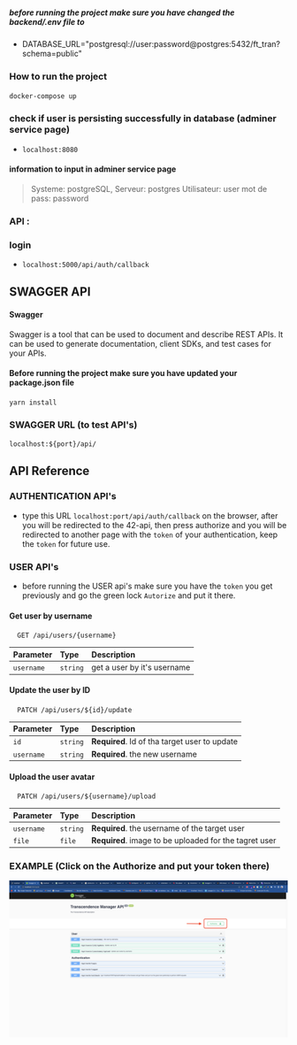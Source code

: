 
##### before running the project make sure you have changed the backend/.env file to
- DATABASE_URL="postgresql://user:password@postgres:5432/ft_tran?schema=public"

### How to run the project 
`docker-compose up`

### check if user is persisting successfully in database (adminer service page)
- `localhost:8080`
####  information to input in adminer service page 
>  Systeme:     postgreSQL,
>  Serveur:     postgres
>  Utilisateur: user
>  mot de pass: password

### API :
### login
- `localhost:5000/api/auth/callback`

## SWAGGER API

#### Swagger
Swagger is a tool that can be used to document and describe REST APIs. It can be used to generate documentation, client SDKs, and test cases for your APIs.

#### Before running the project make sure you have updated your package.json file 
    yarn install

### SWAGGER URL (to test API's)
    localhost:${port}/api/

## API Reference

### AUTHENTICATION API's
* type this URL `localhost:port/api/auth/callback` on the browser, after you will be redirected to the 42-api, then press authorize and you will be redirected to another page with the ``token`` of your authentication, keep the ``token`` for future use.

### USER API's

* before running the USER api's make sure you have the `token` you get previously and go the green lock `Autorize` and put it there.

#### Get user by username

```http
  GET /api/users/{username}
```

| Parameter | Type     | Description                |
| :-------- | :------- | :------------------------- |
| `username` | `string` | get a user by it's username |

#### Update the user by ID

```http
  PATCH /api/users/${id}/update
```

| Parameter | Type     | Description                       |
| :-------- | :------- | :-------------------------------- |
| `id`      | `string` | **Required**. Id of tha target user to update |
| `username`      | `string` | **Required**. the new username |


#### Upload the user avatar
```http
  PATCH /api/users/${username}/upload
```

| Parameter | Type     | Description                       |
| :-------- | :------- | :-------------------------------- |
| `username`      | `string` | **Required**. the username of the target user|
| `file`      | `file` | **Required**. image to be uploaded for the tagret user |

### EXAMPLE (Click on the Authorize and put your token there)
<p><img align="center" src="https://raw.githubusercontent.com/Maiichi/ft_transcendence/swagger-api-docs/images/Swager_example.png" alt="swagger" /></p>
